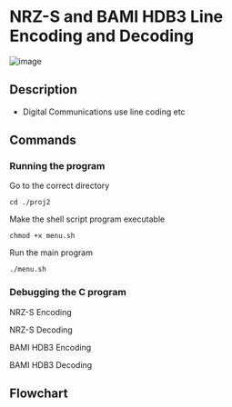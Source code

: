 # NRZ-S and BAMI HDB3 Line Encoding and Decoding
![image](https://github.com/kenaniscoding/DIGDACM-PROJ1/assets/112913035/29311c87-671b-4fa4-a158-c95e34a9f44c)
## Description
- Digital Communications use line coding etc 
## Commands 
### Running the program
Go to the correct directory
```
cd ./proj2
```
Make the shell script program executable
```
chmod +x menu.sh
```
Run the main program
```
./menu.sh
```
### Debugging the C program
NRZ-S Encoding

NRZ-S Decoding

BAMI HDB3 Encoding

BAMI HDB3 Decoding

## Flowchart

## 
